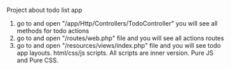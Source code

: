 Project about todo list app

1) go to and open "/app/Http/Controllers/TodoController" you will see all methods for todo actions
2) go to and open "/routes/web.php" file and you will see all actions routes
3) go to and  open "/resources/views/index.php" file and you will see todo app layouts. html/css/js scripts. All scripts are inner version. Pure JS and Pure CSS.  
